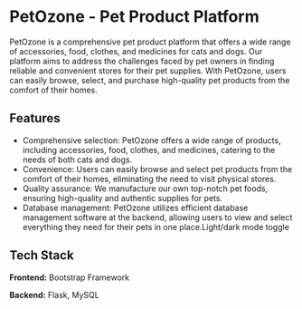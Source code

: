 
# PetOzone - Pet Product Platform

PetOzone is a comprehensive pet product platform that offers a wide range of accessories, food, clothes, and medicines for cats and dogs. Our platform aims to address the challenges faced by pet owners in finding reliable and convenient stores for their pet supplies. With PetOzone, users can easily browse, select, and purchase high-quality pet products from the comfort of their homes.

## Features

- Comprehensive selection: PetOzone offers a wide range of products, including accessories, food, clothes, and medicines, catering to the needs of both cats and dogs.
- Convenience: Users can easily browse and select pet products from the comfort of their homes, eliminating the need to visit physical stores.
- Quality assurance: We manufacture our own top-notch pet foods, ensuring high-quality and authentic supplies for pets.
- Database management: PetOzone utilizes efficient database management software at the backend, allowing users to view and select everything they need for their pets in one place.Light/dark mode toggle

## Tech Stack

**Frontend:** Bootstrap Framework

**Backend:** Flask, MySQL


